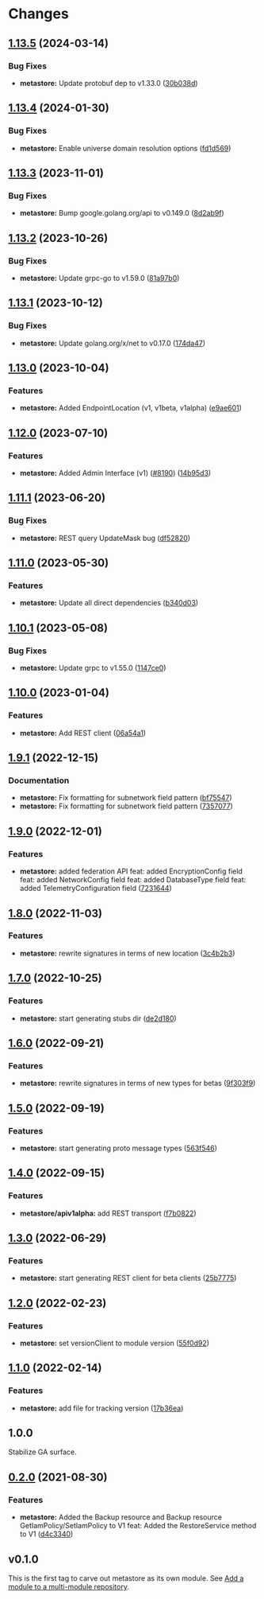 # Changes

## [1.13.5](https://github.com/googleapis/google-cloud-go/compare/metastore/v1.13.4...metastore/v1.13.5) (2024-03-14)


### Bug Fixes

* **metastore:** Update protobuf dep to v1.33.0 ([30b038d](https://github.com/googleapis/google-cloud-go/commit/30b038d8cac0b8cd5dd4761c87f3f298760dd33a))

## [1.13.4](https://github.com/googleapis/google-cloud-go/compare/metastore/v1.13.3...metastore/v1.13.4) (2024-01-30)


### Bug Fixes

* **metastore:** Enable universe domain resolution options ([fd1d569](https://github.com/googleapis/google-cloud-go/commit/fd1d56930fa8a747be35a224611f4797b8aeb698))

## [1.13.3](https://github.com/googleapis/google-cloud-go/compare/metastore/v1.13.2...metastore/v1.13.3) (2023-11-01)


### Bug Fixes

* **metastore:** Bump google.golang.org/api to v0.149.0 ([8d2ab9f](https://github.com/googleapis/google-cloud-go/commit/8d2ab9f320a86c1c0fab90513fc05861561d0880))

## [1.13.2](https://github.com/googleapis/google-cloud-go/compare/metastore/v1.13.1...metastore/v1.13.2) (2023-10-26)


### Bug Fixes

* **metastore:** Update grpc-go to v1.59.0 ([81a97b0](https://github.com/googleapis/google-cloud-go/commit/81a97b06cb28b25432e4ece595c55a9857e960b7))

## [1.13.1](https://github.com/googleapis/google-cloud-go/compare/metastore/v1.13.0...metastore/v1.13.1) (2023-10-12)


### Bug Fixes

* **metastore:** Update golang.org/x/net to v0.17.0 ([174da47](https://github.com/googleapis/google-cloud-go/commit/174da47254fefb12921bbfc65b7829a453af6f5d))

## [1.13.0](https://github.com/googleapis/google-cloud-go/compare/metastore/v1.12.0...metastore/v1.13.0) (2023-10-04)


### Features

* **metastore:** Added EndpointLocation (v1, v1beta, v1alpha) ([e9ae601](https://github.com/googleapis/google-cloud-go/commit/e9ae6018983ae09781740e4ff939e6e365863dbb))

## [1.12.0](https://github.com/googleapis/google-cloud-go/compare/metastore/v1.11.1...metastore/v1.12.0) (2023-07-10)


### Features

* **metastore:** Added Admin Interface (v1) ([#8190](https://github.com/googleapis/google-cloud-go/issues/8190)) ([14b95d3](https://github.com/googleapis/google-cloud-go/commit/14b95d33753d0b391d0b49533e92b551e5dc3072))

## [1.11.1](https://github.com/googleapis/google-cloud-go/compare/metastore/v1.11.0...metastore/v1.11.1) (2023-06-20)


### Bug Fixes

* **metastore:** REST query UpdateMask bug ([df52820](https://github.com/googleapis/google-cloud-go/commit/df52820b0e7721954809a8aa8700b93c5662dc9b))

## [1.11.0](https://github.com/googleapis/google-cloud-go/compare/metastore/v1.10.1...metastore/v1.11.0) (2023-05-30)


### Features

* **metastore:** Update all direct dependencies ([b340d03](https://github.com/googleapis/google-cloud-go/commit/b340d030f2b52a4ce48846ce63984b28583abde6))

## [1.10.1](https://github.com/googleapis/google-cloud-go/compare/metastore/v1.10.0...metastore/v1.10.1) (2023-05-08)


### Bug Fixes

* **metastore:** Update grpc to v1.55.0 ([1147ce0](https://github.com/googleapis/google-cloud-go/commit/1147ce02a990276ca4f8ab7a1ab65c14da4450ef))

## [1.10.0](https://github.com/googleapis/google-cloud-go/compare/metastore/v1.9.1...metastore/v1.10.0) (2023-01-04)


### Features

* **metastore:** Add REST client ([06a54a1](https://github.com/googleapis/google-cloud-go/commit/06a54a16a5866cce966547c51e203b9e09a25bc0))

## [1.9.1](https://github.com/googleapis/google-cloud-go/compare/metastore/v1.9.0...metastore/v1.9.1) (2022-12-15)


### Documentation

* **metastore:** Fix formatting for subnetwork field pattern ([bf75547](https://github.com/googleapis/google-cloud-go/commit/bf75547278ef342c79b958e886925da553b0bcc2))
* **metastore:** Fix formatting for subnetwork field pattern ([7357077](https://github.com/googleapis/google-cloud-go/commit/735707796d81d7f6f32fc3415800c512fe62297e))

## [1.9.0](https://github.com/googleapis/google-cloud-go/compare/metastore/v1.8.0...metastore/v1.9.0) (2022-12-01)


### Features

* **metastore:** added federation API feat: added EncryptionConfig field feat: added NetworkConfig field feat: added DatabaseType field feat: added TelemetryConfiguration field ([7231644](https://github.com/googleapis/google-cloud-go/commit/7231644e71f05abc864924a0065b9ea22a489180))

## [1.8.0](https://github.com/googleapis/google-cloud-go/compare/metastore/v1.7.0...metastore/v1.8.0) (2022-11-03)


### Features

* **metastore:** rewrite signatures in terms of new location ([3c4b2b3](https://github.com/googleapis/google-cloud-go/commit/3c4b2b34565795537aac1661e6af2442437e34ad))

## [1.7.0](https://github.com/googleapis/google-cloud-go/compare/metastore/v1.6.0...metastore/v1.7.0) (2022-10-25)


### Features

* **metastore:** start generating stubs dir ([de2d180](https://github.com/googleapis/google-cloud-go/commit/de2d18066dc613b72f6f8db93ca60146dabcfdcc))

## [1.6.0](https://github.com/googleapis/google-cloud-go/compare/metastore/v1.5.0...metastore/v1.6.0) (2022-09-21)


### Features

* **metastore:** rewrite signatures in terms of new types for betas ([9f303f9](https://github.com/googleapis/google-cloud-go/commit/9f303f9efc2e919a9a6bd828f3cdb1fcb3b8b390))

## [1.5.0](https://github.com/googleapis/google-cloud-go/compare/metastore/v1.4.0...metastore/v1.5.0) (2022-09-19)


### Features

* **metastore:** start generating proto message types ([563f546](https://github.com/googleapis/google-cloud-go/commit/563f546262e68102644db64134d1071fc8caa383))

## [1.4.0](https://github.com/googleapis/google-cloud-go/compare/metastore/v1.3.0...metastore/v1.4.0) (2022-09-15)


### Features

* **metastore/apiv1alpha:** add REST transport ([f7b0822](https://github.com/googleapis/google-cloud-go/commit/f7b082212b1e46ff2f4126b52d49618785c2e8ca))

## [1.3.0](https://github.com/googleapis/google-cloud-go/compare/metastore/v1.2.0...metastore/v1.3.0) (2022-06-29)


### Features

* **metastore:** start generating REST client for beta clients ([25b7775](https://github.com/googleapis/google-cloud-go/commit/25b77757c1e6f372e03bf99ab7461264bba48d26))

## [1.2.0](https://github.com/googleapis/google-cloud-go/compare/metastore/v1.1.0...metastore/v1.2.0) (2022-02-23)


### Features

* **metastore:** set versionClient to module version ([55f0d92](https://github.com/googleapis/google-cloud-go/commit/55f0d92bf112f14b024b4ab0076c9875a17423c9))

## [1.1.0](https://github.com/googleapis/google-cloud-go/compare/metastore/v1.0.0...metastore/v1.1.0) (2022-02-14)


### Features

* **metastore:** add file for tracking version ([17b36ea](https://github.com/googleapis/google-cloud-go/commit/17b36ead42a96b1a01105122074e65164357519e))

## 1.0.0

Stabilize GA surface.

## [0.2.0](https://www.github.com/googleapis/google-cloud-go/compare/metastore/v0.1.0...metastore/v0.2.0) (2021-08-30)


### Features

* **metastore:** Added the Backup resource and Backup resource GetIamPolicy/SetIamPolicy to V1 feat: Added the RestoreService method to V1 ([d4c3340](https://www.github.com/googleapis/google-cloud-go/commit/d4c3340bfc8b6793d6d2c8a3ed8ccdb472e1efd3))

## v0.1.0

This is the first tag to carve out metastore as its own module. See
[Add a module to a multi-module repository](https://github.com/golang/go/wiki/Modules#is-it-possible-to-add-a-module-to-a-multi-module-repository).

